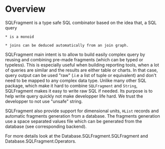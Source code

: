 # Overview
SQLFragment is a type safe SQL combinator based on the idea that, a SQL query

    * is a monoid

    * joins can be deduced automatically from an join graph.

SQLFragment main intent is to allow to build easily complex query by reusing and combining pre-made fragments (which can be typed or typeless).
This is especially useful when building reporting tools, when a lot of queries are similar and the results 
are either table or charts. In that case, query output can be used \"raw\" (.i.e a list of tuple or equivalent) and don't need to be mapped to any complex data type.
Unlike many other SQL package, which make it hard to combine `SQLFragment` and `String`, SQLFragment makes it easy to write raw SQL if needed.
Its purpose is to help write query quickly not make developper life hard.
We trust the developper to not use \"unsafe\" string.

SQLFragment also provide support for dimensional units, `HList` records and automatic fragments generation from a database. The fragments generation use a space separated values file which can be generated from the database (see corresponding backend).

For more details look at the Database.SQLFragment.SQLFragment and Database.SQLFragment.Operators.

